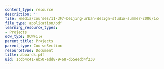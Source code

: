 ```yaml
---
content_type: resource
description: ''
file: /media/courses/11-307-beijing-urban-design-studio-summer-2006/1ccb4c41eb50edd89468d55eedd4f230_aboards.pdf
file_type: application/pdf
learning_resource_types:
- Projects
ocw_type: OCWFile
parent_title: Projects
parent_type: CourseSection
resourcetype: Document
title: aboards.pdf
uid: 1ccb4c41-eb50-edd8-9468-d55eedd4f230
---
```

